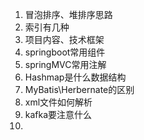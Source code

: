 1. 冒泡排序、堆排序思路
2. 索引有几种
3. 项目内容、技术框架
4. springboot常用组件
6. springMVC常用注解
7. Hashmap是什么数据结构
8. MyBatis\Herbernate的区别
9. xml文件如何解析
10. kafka要注意什么
11. 
